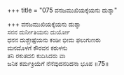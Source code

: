 +++
title = "075 ವನಜಮುಖಿಯಕ್ಕೆಯನು ದುಶ್ಶಾ"

+++
ವನಜಮುಖಿಯಕ್ಕೆಯನು ದುಶ್ಶಾ  
ಸನನ ದುರ್ನೀತಿಯನು ದುರ್ಯೋ  
ಧನನ ದುಶ್ಚೇಷ್ಟೆಯನು ಕಂಡೀ ಭೀಮ ಫಲುಗುಣರು  
ಮನದೊಳಗೆ ಕೌರವನ ಕರುಳನು   
ತನಿ ರಕುತದಲಿ ಕುದಿಸಿದರು ವಾ  
ಜನಿಕ ಕರ್ಮಕ್ರಿಯೆಗೆ ನೆನೆವುದನರಿದನಾ ಭೂಪ     ॥75॥